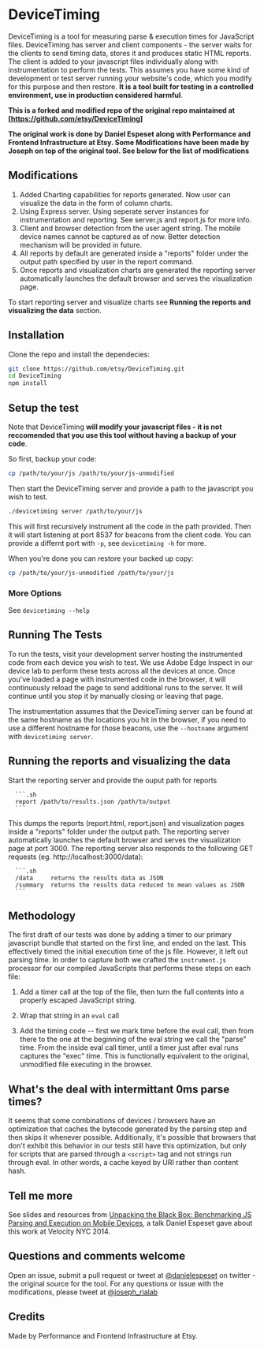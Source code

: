 # DeviceTiming

DeviceTiming is a tool for measuring parse & execution times for JavaScript files. DeviceTiming has server and client components - the server waits for the clients to send timing data, stores it and produces static HTML reports. The client is added to your javascript files individually along with instrumentation to perform the tests. This assumes you have some kind of development or test server running your website's code, which you modify for this purpose and then restore.  **It is a tool built for testing in a controlled environment, use in production considered harmful**.

**This is a forked and modified repo of the original repo maintained at [https://github.com/etsy/DeviceTiming]**

**The original work is done by Daniel Espeset along with Performance and Frontend Infrastructure at Etsy. Some Modifications have been made by Joseph on top of the original tool. See below for the list of modifications**

## Modifications
   1. Added Charting capabilities for reports generated. Now user can visualize the data in the form of column charts.
   2. Using Express server. Using seperate server instances for instrumentation and reporting. See server.js and report.js for more info.
   3. Client and browser detection from the user agent string. The mobile device names cannot be captured as of now. Better detection mechanism will be provided in future.
   4. All reports by default are generated inside a "reports" folder under the output path specified by user in the report command.
   5. Once reports and visualization charts are generated the reporting server automatically launches the default browser and serves the visualization page.
   
To start reporting server and visualize charts see **Running the reports and visualizing the data** section.

## Installation
Clone the repo and install the dependecies:

```.sh
git clone https://github.com/etsy/DeviceTiming.git
cd DeviceTiming
npm install
```

## Setup the test
Note that DeviceTiming **will modify your javascript files - it is not reccomended that you use this tool without having a backup of your code**.

So first, backup your code:

```.sh
cp /path/to/your/js /path/to/your/js-unmodified
```

Then start the DeviceTiming server and provide a path to the javascript you wish to test.

```.sh
./devicetiming server /path/to/your/js
```
This will first recursively instrument all the code in the path provided.
Then it will start listening at port 8537 for beacons from the client code.
You can provide a differnt port with `-p`, see `devicetiming -h` for more.

When you're done you can restore your backed up copy:

```.sh
cp /path/to/your/js-unmodified /path/to/your/js
```

### More Options

See `devicetiming --help`

## Running The Tests

To run the tests, visit your development server hosting the instrumented code from each device you wish to test. We use Adobe Edge Inspect in our device lab to perform these tests across all the devices at once. Once you've loaded a page with instrumented code in the browser, it will continuously reload the page to send additional runs to the server. It will continue until you stop it by manually closing or leaving that page.

The instrumentation assumes that the DeviceTiming server can be found at the same hostname as the locations you hit in the browser, if you need to use a different hostname for those beacons, use the `--hostname` argument with `devicetiming server`.

## Running the reports and visualizing the data
Start the reporting server and provide the ouput path for reports

      ```.sh
      report /path/to/results.json /path/to/output
      ```
This dumps the reports (report.html, report.json) and visualization pages inside a "reports" folder under the output path. The reporting server automatically launches the default browser and serves the visualization page at port 3000. The reporting server also responds to the following GET requests (eg. http://localhost:3000/data):

      ```.sh
      /data     returns the results data as JSON
      /summary  returns the results data reduced to mean values as JSON
      ```

## Methodology

The first draft of our tests was done by adding a timer to our primary javascript bundle that started on the first line, and ended on the last. This effectively timed the initial execution time of the js file. However, it left out parsing time. In order to capture both we crafted the `instrument.js` processor for our compiled JavaScripts that performs these steps on each file:

   1. Add a timer call at the top of the file, then turn the full contents into a properly escaped JavaScript string.

   2. Wrap that string in an `eval` call

   3. Add the timing code -- first we mark time before the eval call, then from there to the one at the beginning of the eval string we call the "parse" time. From the inside eval call timer, until a timer just after eval runs captures the "exec" time. This is functionally equivalent to the original, unmodified file executing in the browser.

## What's the deal with intermittant 0ms parse times?

It seems that some combinations of devices / browsers have an optimization that caches the bytecode generated by the parsing step and then skips it whenever possible. Additionally, it's possible that browsers that don't exhibit this behavior in our tests still have this optimization, but only for scripts that are parsed through a `<script>` tag and not strings run through eval. In other words, a cache keyed by URI rather than content hash.

## Tell me more

See slides and resources from [Unpacking the Black Box: Benchmarking JS Parsing and Execution on Mobile Devices][talk], a talk Daniel Espeset gave about this work at Velocity NYC 2014.

## Questions and comments welcome

Open an issue, submit a pull request or tweet at [@danielespeset][twitter1] on twitter - the original source for the tool.
For any questions or issue with the modifications, please tweet at [@joseph_rialab][twitter2]

## Credits
Made by Performance and Frontend Infrastructure at Etsy.

[talk]: http://talks.desp.in/unpacking-the-black-box
[twitter1]: http://twitter.com/danielespeset
[twitter2]: https://twitter.com/joseph_rialab

